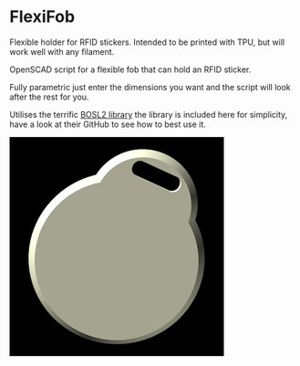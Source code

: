 # FlexiFob
Flexible holder for RFID stickers. Intended to be printed with TPU, but will work well with any filament.

OpenSCAD script for a flexible fob that can hold an RFID sticker.

Fully parametric just enter the dimensions you want and the script will look after the rest for you.

Utilises the terrific [BOSL2 library](https://github.com/BelfrySCAD/BOSL2) the library is included here for simplicity, have a look at their GitHub to see how to best use it.

![Rendered image of the fob. do_hat = true, do_keyring_hole = true, chamfer = true, ](flexi_fob-small.png)